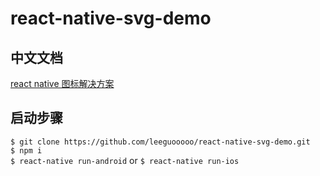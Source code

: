 # react-native-svg-demo

## 中文文档

[react native 图标解决方案](https://xn--v4q63d8za.xn--6qq986b3xl/react-native-%E5%9B%BE%E6%A0%87%E8%A7%A3%E5%86%B3%E6%96%B9%E6%A1%88/)

## 启动步骤

`$ git clone https://github.com/leeguooooo/react-native-svg-demo.git`    
`$ npm i`  
`$ react-native run-android` or `$ react-native run-ios`  
